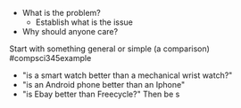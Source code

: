 - What is the problem?
	- Establish what is the issue
- Why should anyone care?

Start with something general or simple (a comparison)
#compsci345example 
- "is a smart watch better than a mechanical wrist watch?"
- "is an Android phone better than an Iphone"
- "is Ebay better than Freecycle?"
Then be s